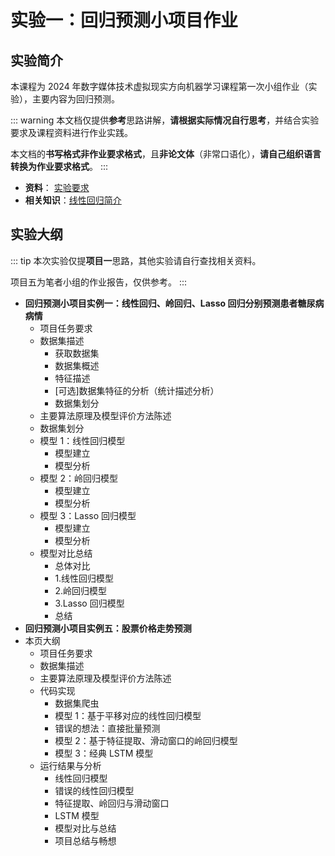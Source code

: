 # 实验一：回归预测小项目作业

## 实验简介

本课程为 2024 年数字媒体技术虚拟现实方向机器学习课程第一次小组作业（实验），主要内容为回归预测。

::: warning
本文档仅提供**参考**思路讲解，**请根据实际情况自行思考**，并结合实验要求及课程资料进行作业实践。

本文档的**书写格式非作业要求格式**，且**非论文体**（非常口语化），**请自己组织语言转换为作业要求格式**。
:::

- **资料**： [实验要求](https://www.123pan.com/s/7vwRjv-QXfxv.html)
- **相关知识**：[线性回归简介](../../sklearn/linear/synopsis)

## 实验大纲

::: tip
本次实验仅提**项目一**思路，其他实验请自行查找相关资料。

项目五为笔者小组的作业报告，仅供参考。
:::

- **回归预测小项目实例一：线性回归、岭回归、Lasso 回归分别预测患者糖尿病病情**
  - 项目任务要求
  - 数据集描述
    - 获取数据集
    - 数据集概述
    - 特征描述
    - [可选]数据集特征的分析（统计描述分析）
    - 数据集划分
  - 主要算法原理及模型评价方法陈述
  - 数据集划分
  - 模型 1：线性回归模型
    - 模型建立
    - 模型分析
  - 模型 2：岭回归模型
    - 模型建立
    - 模型分析
  - 模型 3：Lasso 回归模型
    - 模型建立
    - 模型分析
  - 模型对比总结
    - 总体对比
    - 1.线性回归模型
    - 2.岭回归模型
    - 3.Lasso 回归模型
    - 总结
- **回归预测小项目实例五：股票价格走势预测**
- 本页大纲
  - 项目任务要求
  - 数据集描述
  - 主要算法原理及模型评价方法陈述
  - 代码实现
    - 数据集爬虫
    - 模型 1：基于平移对应的线性回归模型
    - 错误的想法：直接批量预测
    - 模型 2：基于特征提取、滑动窗口的岭回归模型
    - 模型 3：经典 LSTM 模型
  - 运行结果与分析
    - 线性回归模型
    - 错误的线性回归模型
    - 特征提取、岭回归与滑动窗口
    - LSTM 模型
    - 模型对比与总结
    - 项目总结与畅想
